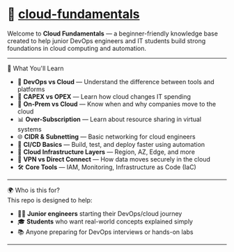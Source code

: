 # 📘 [cloud-fundamentals](https://github.com/AiOpsVision/cloud-fundamentals/blob/main/Cloud%20Fundamentals.md)
Welcome to **Cloud Fundamentals** — a beginner-friendly knowledge base created to help junior DevOps engineers and IT students build strong foundations in cloud computing and automation.

---

🧠 What You'll Learn  
- 🔄 **DevOps vs Cloud** — Understand the difference between tools and platforms  
- 💸 **CAPEX vs OPEX** — Learn how cloud changes IT spending  
- 🏢 **On-Prem vs Cloud** — Know when and why companies move to the cloud  
- 📊 **Over-Subscription** — Learn about resource sharing in virtual systems  
- 🌐 **CIDR & Subnetting** — Basic networking for cloud engineers  
- 🚀 **CI/CD Basics** — Build, test, and deploy faster using automation  
- 🧱 **Cloud Infrastructure Layers** — Region, AZ, Edge, and more  
- 🔐 **VPN vs Direct Connect** — How data moves securely in the cloud  
- 🛠️ **Core Tools** — IAM, Monitoring, Infrastructure as Code (IaC)

---

🌍 Who is this for?  
This repo is designed to help:

- 🧑‍💻 **Junior engineers** starting their DevOps/cloud journey  
- 🎓 **Students** who want real-world concepts explained simply  
- 📚 Anyone preparing for DevOps interviews or hands-on labs

---
